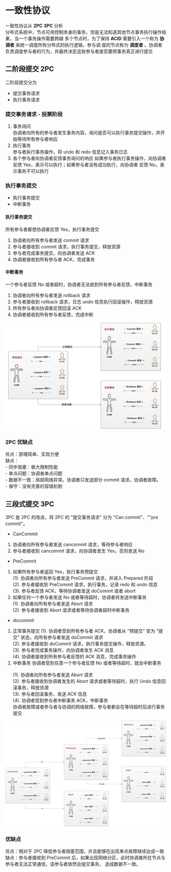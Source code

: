 # 一致性协议
一致性协议从 **2PC** __3PC__ 分析 <br/>
分布式系统中，节点可用控制本身的事务，但是无法知道其他节点事务执行操作结果，当一个事务操作需要跨越
多个节点时，为了保持 **ACID** 需要引入一个称为 **协调者** 来统一调度所有分布式的执行逻辑，参与调
度的节点称为 **调度者** 。协调者负责调度参与者的行为，并最终决定这些参与者是否要把事务真正进行提交

## 二阶段提交 2PC

   二阶段提交分为
   - 提交事务请求
   - 执行事务请求
   
   ### 提交事务请求 - 投票阶段
   
   1. 事务询问 <br/>
     协调者向所有的参与者发生事务内容，询问是否可以执行事务提交操作，并开始等待所有参与者响应
   2. 执行事务 <br/>
     参与者执行事务操作，将 undo 和 redo 信息记入事务日志
   3. 各个参与者向协调者反馈事务询问的响应
     如果参与者执行事务操作，向协调者反馈 Yes，表示可以执行；如果参与者没有成功执行，向协调者
     反馈 No，表示事务不可以执行
      
   
   ### 执行事务提交
   
   - 执行事务提交  
   - 中断事务
   
   #### 执行事务提交
   所有参与者都想协调者反馈 Yes，执行事务提交 <br/>
   1. 协调者向所有参与者发送 commit 请求
   2. 参与者接收到 commit 请求，执行事务提交，释放资源
   3. 参与者完成事务提交，向协调者发送 ACK 
   4. 协调者接收到所有参与者 ACK，完成事务
   
   #### 中断事务
   一个参与者反馈 No 或者超时，协调者无法收到所有参与者反馈，中断事务<br/>
   1. 协调者向所有参与者发送 rollback 请求
   2. 参与者接收到 rollback 请求，日志 undo 信息执行回滚操作，释放资源
   3. 所有参与者向协调者反馈回滚 ACK
   4. 协调者接收到所有参与者反馈，完成中断
    
   ![2pc](./image/2pc.jpeg)

   ### 2PC 优缺点
   优点：原理简单、实现方便 <br/>
   缺点：<br/>
    - 同步阻塞：极大限制性能 <br/>
    - 单点问题：协调者单点问题 <br/>
    - 数据不一致：局部网络异常。协调者只发送部分 commit 请求，协调者故障。<br/>
    - 保守：没有完善的容错机制
  
## 三段式提交 3PC
  3PC 是 2PC 的改进，将 2PC 的 "提交事务请求" 分为 "Can commit"、""pre commit"。
  
  - CanCommit
  1. 协调者向所有参与者发送 cancommit 请求，等待参与者响应
  2. 参与者接收到 cancommit 请求，向协调者发生 Yes，否则发送 No
  
  - PreCommit
  1. 如果所有参与者返回 Yes，执行事务预提交 <br/>
    (1). 协调者向所有参与者发送 PreCommit 请求，并进入 Prepared 阶段 <br/>
    (2). 参与者接收到 PreCommit 请求，执行事务，记录 redo 和 undo 信息 <br/>
    (3). 参与者反馈 ACK，等待协调者发送 doCommit 或者 abort <br/>
  2. 如果任何一个参与者发送 No 或者等待超时，协调者将发送中断事务 <br/>
    (1). 协调者向所有参与者发送 Abort 请求   <br/>
    (2). 参与者接收到 Abort 请求或者等待协调者超时中断事务 <br/>
  
  - docommit
   1. 正常事务提交
    (1). 协调者受到所有参与者 ACK，协调者从 "预提交" 变为 "提交" 状态，向所有参与者发送 doCommit 请求 <br/>
    (2). 参与者接收到 doCommit 请求，执行事务提交操作，释放资源。<br/>
    (3). 参与者完成事务操作，向协调者发生 ACK 消息 <br/>
    (4). 协调者接收到所有参与者反馈的 ACK 消息，完成事务操作 <br/>
   2. 中断事务
    协调者受到任意一个参与者反馈 No 或者等待超时，就会中断事务 <br/>    
    (1). 协调者向所有参与者发送 Abort 请求 <br/>
    (2). 参与者接收到协调者发生的 Abort 请求或者等待超时，执行 Undo 信息回滚事务，释放资源 <br/>
    (3). 参与者回滚事务，发送 ACK 信息 <br/>
    (4). 协调者受到参与者中断事务 ACK，中断事务 <br/>
   协调者故障或者参与者与协调的网络故障，参与者都会在等待超时后进行事务提交
   
   ![3PC](./image/3PC.jpeg)
   
   ### 优缺点
   优点：相对于 2PC 降低参与者阻塞范围，并且能够在出现单点故障继续达成一致<br/>
   缺点：参与者接收到 PreCommit 后，如果出现网络分区，此时协调者所在节点与参与者无法正常通信，该参与者依然会提交事务，
   造成数据不一致。
   
   
   
   
   
   
   
   
   
   
   
   
   
   
   
   
   
   
   
   
   
   
   
   
   
   
   
   
   
